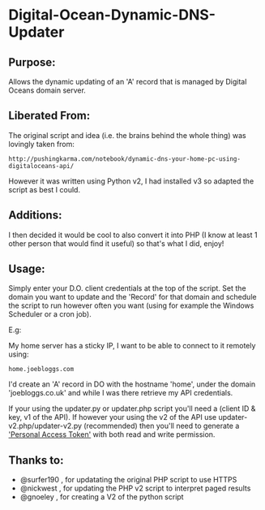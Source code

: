 Digital-Ocean-Dynamic-DNS-Updater
=================================

Purpose:
--------
Allows the dynamic updating of an 'A' record that is managed by Digital Oceans domain server.


Liberated From:
---------------
The original script and idea (i.e. the brains behind the whole thing) was lovingly taken from:

    http://pushingkarma.com/notebook/dynamic-dns-your-home-pc-using-digitaloceans-api/

However it was written using Python v2, I had installed v3 so adapted the script as best I could.


Additions:
----------
I then decided it would be cool to also convert it into PHP (I know at least 1 other person that would find it useful)
so that's what I did, enjoy!


Usage:
------
Simply enter your D.O. client credentials at the top of the script. Set the domain you want to update
and the 'Record' for that domain and schedule the script to run however often you want (using for example the Windows
Scheduler or a cron job).

E.g:

My home server has a sticky IP, I want to be able to connect to it remotely using:

    home.joebloggs.com

I'd create an 'A' record in DO with the hostname 'home', under the domain 'joebloggs.co.uk' and while I was there retrieve my API credentials.

If your using the updater.py or updater.php script you'll need a (client ID & key, v1 of the API). If however your using the v2 of the API use updater-v2.php/updater-v2.py (recommended) then you'll need to generate a ['Personal Access Token'](https://cloud.digitalocean.com/settings/applications) with both read and write permission.

Thanks to:
----------
 - @surfer190 , for updatating the original PHP script to use HTTPS
 - @nickwest , for updating the PHP v2 script to interpret paged results
 - @gnoeley , for creating a V2 of the python script
